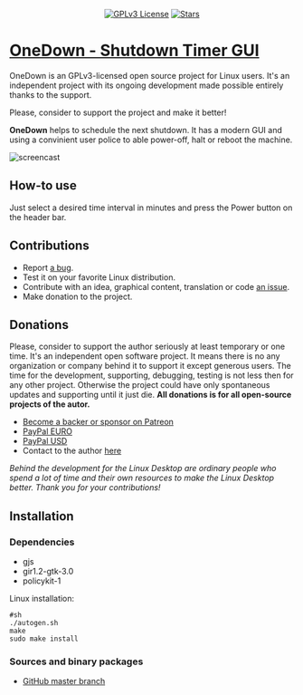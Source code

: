 <p align="center">
  <a href="https://github.com/konkor/onedown"><img src="https://img.shields.io/github/license/konkor/onedown.svg" alt="GPLv3 License"></a>
  <a href="https://github.com/konkor/onedown"><img src="https://img.shields.io/github/stars/konkor/onedown.svg?style=social&label=Star&style=flat-square" alt="Stars"></a>
</p>

# [OneDown - Shutdown Timer GUI](data/screenshots/screenshot.png)


OneDown is an GPLv3-licensed open source project for Linux users. It's an independent project with its ongoing development made possible entirely thanks to the support.

Please, consider to support the project and make it better!

**OneDown** helps to schedule the next shutdown. It has a modern GUI and using a convinient user police to able power-off, halt or reboot the machine.

![screencast](https://i.imgur.com/NZdkhYd.png)

## How-to use

Just select a desired time interval in minutes and press the Power button on the header bar.

## Contributions
* Report [a bug](https://github.com/konkor/onedown/issues).
* Test it on your favorite Linux distribution.
* Contribute with an idea, graphical content, translation or code [an issue](https://github.com/konkor/onedown/issues).
* Make donation to the project.

## Donations
Please, consider to support the author seriously at least temporary or one time. It's an independent open software project. It means there is no any organization or company behind it to support it except generous users. The time for the development, supporting, debugging, testing is not less then for any other project. Otherwise the project could have only spontaneous updates and supporting until it just die. **All donations is for all open-source projects of the autor.**

 * [Become a backer or sponsor on Patreon](https://www.patreon.com/konkor)
 * [PayPal EURO](https://www.paypal.com/cgi-bin/webscr?cmd=_s-xclick&hosted_button_id=WVAS5RXRMYVC4)
 * [PayPal USD](https://www.paypal.com/cgi-bin/webscr?cmd=_s-xclick&hosted_button_id=HGAFMMMQ9MQJ2)
 * Contact to the author [here](https://konkor.github.io/index.html#contact)

_Behind the development for the Linux Desktop are ordinary people who spend a lot of time and their own resources to make the Linux Desktop better. Thank you for your contributions!_


## Installation
### Dependencies
* gjs
* gir1.2-gtk-3.0
* policykit-1

Linux installation:
```
#sh
./autogen.sh
make
sudo make install
```

### Sources and binary packages
* [GitHub master branch](https://github.com/konkor/onedown/archive/master.zip)
